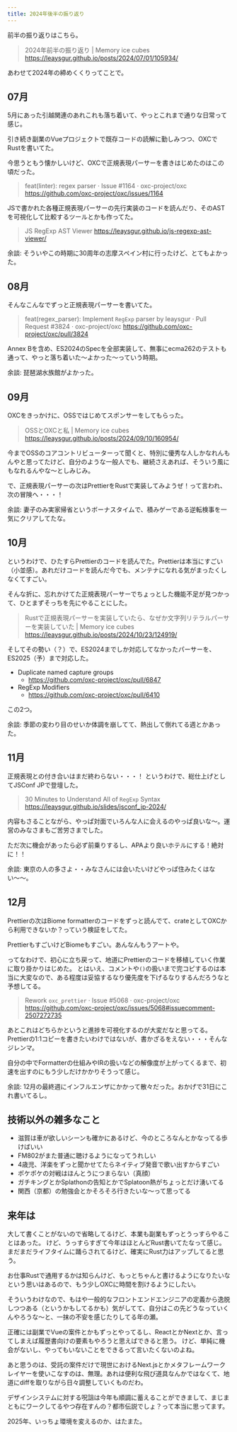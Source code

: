 ```yaml
---
title: 2024年後半の振り返り
---
```


前半の振り返りはこちら。

> 2024年前半の振り返り | Memory ice cubes
> https://leaysgur.github.io/posts/2024/07/01/105934/

あわせて2024年の締めくくりってことで。

## 07月

5月にあった引越関連のあれこれも落ち着いて、やっとこれまで通りな日常って感じ。

引き続き副業のVueプロジェクトで既存コードの読解に勤しみつつ、OXCでRustを書いてた。

今思うともう懐かしいけど、OXCで正規表現パーサーを書きはじめたのはこの頃だった。

> feat(linter): regex parser · Issue #1164 · oxc-project/oxc
> https://github.com/oxc-project/oxc/issues/1164

JSで書かれた各種正規表現パーサーの先行実装のコードを読んだり、そのASTを可視化して比較するツールとかも作ってた。

> JS RegExp AST Viewer
> https://leaysgur.github.io/js-regexp-ast-viewer/

余談: そういやこの時期に30周年の志摩スペイン村に行ったけど、とてもよかった。

## 08月

そんなこんなでずっと正規表現パーサーを書いてた。

> feat(regex_parser): Implement `RegExp` parser by leaysgur · Pull Request #3824 · oxc-project/oxc
> https://github.com/oxc-project/oxc/pull/3824

Annex Bを含め、ES2024のSpecを全部実装して、無事にecma262のテストも通って、やっと落ち着いた〜よかった〜っていう時期。

余談: 琵琶湖水族館がよかった。

## 09月

OXCをきっかけに、OSSではじめてスポンサーをしてもらった。

> OSSとOXCと私 | Memory ice cubes
> https://leaysgur.github.io/posts/2024/09/10/160954/

今までOSSのコアコントリビューターって聞くと、特別に優秀な人しかなれんもんやと思ってたけど、自分のような一般人でも、継続さえあれば、そういう風にもなれるんやな〜としみじみ。

で、正規表現パーサーの次はPrettierをRustで実装してみようぜ！って言われ、次の冒険へ・・・！

余談: 妻子のみ実家帰省というボーナスタイムで、積みゲーである逆転検事を一気にクリアしてたな。

## 10月

というわけで、ひたすらPrettierのコードを読んでた。Prettierは本当にすごい（小並感）。あれだけコードを読んだ今でも、メンテナになれる気がまったくしなくてすごい。

そんな折に、忘れかけてた正規表現パーサーでちょっとした機能不足が見つかって、ひとまずそっちを先にやることにした。

> Rustで正規表現パーサーを実装していたら、なぜか文字列リテラルパーサーを実装していた | Memory ice cubes
> https://leaysgur.github.io/posts/2024/10/23/124919/

そしてその勢い（？）で、ES2024までしか対応してなかったパーサーを、ES2025（予）まで対応した。

- Duplicate named capture groups
  - https://github.com/oxc-project/oxc/pull/6847
- RegExp Modifiers
  - https://github.com/oxc-project/oxc/pull/6410

この2つ。

余談: 季節の変わり目のせいか体調を崩してて、熱出して倒れてる週とかあった。

## 11月

正規表現との付き合いはまだ終わらない・・・！
というわけで、総仕上げとしてJSConf JPで登壇した。

> 30 Minutes to Understand All of `RegExp` Syntax
> https://leaysgur.github.io/slides/jsconf_jp-2024/

内容もさることながら、やっぱ対面でいろんな人に会えるのやっぱ良いな〜。運営のみなさまもご苦労さまでした。

ただ次に機会があったら必ず前乗りするし、APAより良いホテルにする！絶対に！！

余談: 東京の人の多さよ・・みなさんには会いたいけどやっぱ住みたくはない〜〜。

## 12月

Prettierの次はBiome formatterのコードをずっと読んでて、crateとしてOXCから利用できないか？っていう検証をしてた。

PrettierもすごいけどBiomeもすごい。あんなんもうアートや。

ってなわけで、初心に立ち戻って、地道にPrettierのコードを移植していく作業に取り掛かりはじめた。
とはいえ、コメントや`()`の扱いまで完コピするのは本当に大変なので、ある程度は妥協するなり優先度を下げるなりするんだろうなと予想してる。

> Rework `oxc_prettier` · Issue #5068 · oxc-project/oxc
> https://github.com/oxc-project/oxc/issues/5068#issuecomment-2507272735

あとこれはどちらかというと進捗を可視化するのが大変だなと思ってる。Prettierの1:1コピーを書きたいわけではないが、書かざるをえない・・・そんなジレンマ。

自分の中でFormatterの仕組みやIRの扱いなどの解像度が上がってくるまで、初速を出すのにもう少しだけかかりそうって感じ。

余談: 12月の最終週にインフルエンザにかかって散々だった。おかげで31日にこれ書いてるし。

## 技術以外の雑多なこと

- 滋賀は車が欲しいシーンも確かにあるけど、今のところなんとかなってる歩けばいい
- FM802がまた普通に聴けるようになってうれしい
- 4歳児、洋楽をずっと聞かせてたらネイティブ発音で歌い出すからすごい
- ポケポケの対戦はほんとうにつまらない（真顔）
- ガチキングとかSplathonの告知とかでSplatoon熱がちょっとだけ湧いてる
- 関西（京都）の勉強会とかそろそろ行きたいな〜って思ってる

## 来年は

大して書くことがないので省略してるけど、本業も副業もずっとうっすらやることはあった。
けど、うっすらすぎて今年はほとんどRust書いてたなって感じ。まだまだライフタイムに踊らされてるけど、確実にRust力はアップしてると思う。

お仕事Rustで通用するかは知らんけど、もっとちゃんと書けるようになりたいなという思いはあるので、もう少しOXCに時間を割けるようにしたい。

そういうわけなので、もはや一般的なフロントエンドエンジニアの定義から逸脱しつつある（というかもしてるかも）気がしてて、自分はこの先どうなっていくんやろうな〜と、一抹の不安を感じたりしてる年の瀬。

正確には副業でVueの案件とかもずっとやってるし、ReactとかNextとか、言ってしまえば履歴書向けの要素もやろうと思えばできると思う。
けど、単純に機会がないし、やってもいないことをできるって言いたくないのよね。

あと思うのは、受託の案件だけで現世におけるNext.jsとかメタフレームワークレイヤーを使いこなすのは、無理。あれは便利な飛び道具なんかではなくて、地道にdiffを取りながら日々調整していくものだわ。

デザインシステムに対する呪詛は今年も順調に蓄えることができまして、まじまともにワークしてるやつ存在すんの？都市伝説でしょ？って本当に思ってます。

2025年、いっちょ環境を変えるのか、はたまた。

